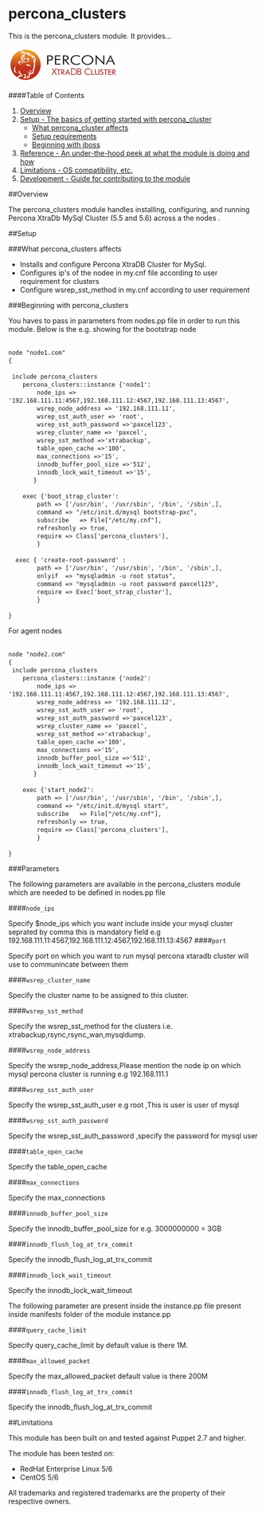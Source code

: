 # percona_clusters #

This is the percona_clusters module. It provides...
                                                                       
![Architecture](https://github.com/avinashsi/images/blob/master/logo_percona_xtradbcluster_new.png)


####Table of Contents

1. [Overview](#overview)
2. [Setup - The basics of getting started with percona_cluster](#setup)
    * [What percona_cluster affects](#what-jboss-affects)
    * [Setup requirements](#setup-requirements)
    * [Beginning with jboss](#beginning-with-jboss)
3. [Reference - An under-the-hood peek at what the module is doing and how](#reference)
4. [Limitations - OS compatibility, etc.](#limitations)
5. [Development - Guide for contributing to the module](#development)

##Overview

The percona_clusters module handles installing, configuring, and running Percona XtraDb MySql Cluster (5.5 and 5.6)
across a the nodes .

	
##Setup

###What percona_clusters affects

* Installs and configure Percona XtraDB Cluster for  MySql.
* Configures ip's of the nodee in my.cnf file according to user requirement for clusters
* Configure wsrep_sst_method in my.cnf according to user requirement 


###Beginning with percona_clusters

You haves to pass in parameters from nodes.pp file in order to run this module. Below is the e.g. showing for the bootstrap node

```puppet

node "node1.com"
{

 include percona_clusters
    percona_clusters::instance {'node1':
        node_ips => '192.168.111.11:4567,192.168.111.12:4567,192.168.111.13:4567',
        wsrep_node_address => '192.168.111.11',
        wsrep_sst_auth_user => 'root',
        wsrep_sst_auth_password =>'paxcel123',
        wsrep_cluster_name => 'paxcel',
        wsrep_sst_method =>'xtrabackup',
        table_open_cache =>'100',
        max_connections =>'15',
        innodb_buffer_pool_size =>'512',
        innodb_lock_wait_timeout =>'15',
       }

    exec {'boot_strap_cluster':
        path => ['/usr/bin', '/usr/sbin', '/bin', '/sbin',],
        command => "/etc/init.d/mysql bootstrap-pxc",
        subscribe   => File["/etc/my.cnf"],
        refreshonly => true,
        require => Class['percona_clusters'],
        }

  exec { 'create-root-password' :
        path => ['/usr/bin', '/usr/sbin', '/bin', '/sbin',],
        onlyif  => "mysqladmin -u root status",
        command => "mysqladmin -u root password paxcel123",
        require => Exec['boot_strap_cluster'],
        }

}

```

For agent nodes 

```puppet

node "node2.com"
{
 include percona_clusters
    percona_clusters::instance {'node2':
        node_ips => '192.168.111.11:4567,192.168.111.12:4567,192.168.111.13:4567',
        wsrep_node_address => '192.168.111.12',
        wsrep_sst_auth_user => 'root',
        wsrep_sst_auth_password =>'paxcel123',
        wsrep_cluster_name => 'paxcel',
        wsrep_sst_method =>'xtrabackup',
        table_open_cache =>'100',
        max_connections =>'15',
        innodb_buffer_pool_size =>'512',
        innodb_lock_wait_timeout =>'15',
       }

    exec {'start_node2':
        path => ['/usr/bin', '/usr/sbin', '/bin', '/sbin',],
        command => "/etc/init.d/mysql start",
        subscribe   => File["/etc/my.cnf"],
        refreshonly => true,
        require => Class['percona_clusters'],
        }

}

```

###Parameters

The following parameters are available in the percona_clusters module which are needed to be defined in nodes.pp file

####`node_ips`

Specify $node_ips which you want include inside your mysql cluster seprated by comma this is mandatory field
e.g 192.168.111.11:4567,192.168.111.12:4567,192.168.111.13:4567
####`port`

Specify port on which you want to run mysql percona xtaradb cluster will use to communincate between them

####`wsrep_cluster_name`

Specify the cluster name to be assigned to this cluster.

####`wsrep_sst_method`

Specify the wsrep_sst_method for the clusters i.e. xtrabackup,rsync,rsync_wan,mysqldump.

####`wsrep_node_address`

Specify the wsrep_node_address,Please mention the node ip on which mysql percona cluster is running e.g 192.168.111.1

####`wsrep_sst_auth_user`

Specify the wsrep_sst_auth_user e.g root ,This is user is user of mysql

####`wsrep_sst_auth_password`

Specify the wsrep_sst_auth_password ,specify the password for mysql user

####`table_open_cache`

Specify the table_open_cache

####`max_connections`

Specify the max_connections
 
####`innodb_buffer_pool_size`

Specify the innodb_buffer_pool_size for e.g. 3000000000 = 3GB
 
####`innodb_flush_log_at_trx_commit`

Specify the innodb_flush_log_at_trx_commit
 
####`innodb_lock_wait_timeout`

Specify the innodb_lock_wait_timeout
 

The following parameter are present inside the instance.pp file present inside manifests folder of the module
instance.pp

####`query_cache_limit`

Specify query_cache_limit by default value is there 1M.

####`max_allowed_packet`

Specify the max_allowed_packet default value is there 200M

####`innodb_flush_log_at_trx_commit`

Specify the innodb_flush_log_at_trx_commit



##Limitations

This module has been built on and tested against Puppet 2.7 and higher.

The module has been tested on:

* RedHat Enterprise Linux 5/6
* CentOS 5/6

All trademarks and registered trademarks are the property of their respective owners.
